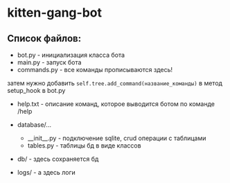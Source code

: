 # kitten-gang-bot

## Список файлов:

- bot.py - инициализация класса бота
- main.py - запуск бота
- commands.py - все команды прописываются здесь! 

затем нужно добавить `self.tree.add_command(название_команды)` в метод setup_hook в bot.py

- help.txt - описание команд, которое выводится ботом по команде /help
- database/... 
	- \_\_init\_\_.py - подключение sqlite, crud операции с таблицами
	- tables.py - таблицы бд в виде классов

- db/ - здесь сохраняется бд
- logs/ - а здесь логи
